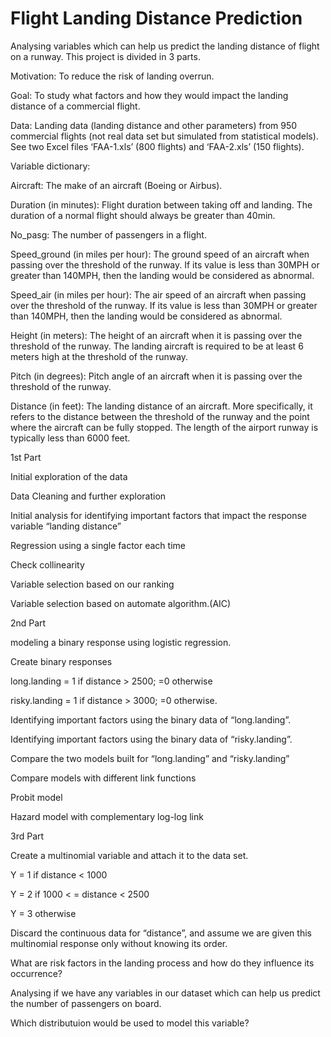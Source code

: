 # Flight Landing Distance Prediction 
 Analysing variables which can help us predict the landing distance of flight on a runway.
 This project is divided in 3 parts.
 
Motivation: To reduce the risk of landing overrun.

Goal: To study what factors and how they would impact the landing distance of a commercial flight.
 
 
Data: Landing data (landing distance and other parameters) from 950 commercial flights (not real data set but simulated from statistical models). See two Excel files ‘FAA-1.xls’ (800 flights) and ‘FAA-2.xls’ (150 flights).


Variable dictionary:

Aircraft: The make of an aircraft (Boeing or Airbus).

Duration (in minutes): Flight duration between taking off and landing. The duration of a normal flight should always be greater than 40min.

No_pasg: The number of passengers in a flight.

Speed_ground (in miles per hour): The ground speed of an aircraft when passing over the threshold of the runway. If its value is less than 30MPH or greater than 140MPH, then the landing would be considered as abnormal.

Speed_air (in miles per hour): The air speed of an aircraft when passing over the threshold of the runway. If its value is less than 30MPH or greater than 140MPH, then the landing would be considered as abnormal.

Height (in meters): The height of an aircraft when it is passing over the threshold of the runway. The landing aircraft is required to be at least 6 meters high at the threshold of the runway.

Pitch (in degrees): Pitch angle of an aircraft when it is passing over the threshold of the runway.
 
Distance (in feet): The landing distance of an aircraft. More specifically, it refers to the distance between the threshold of the runway and the point where the aircraft can be fully stopped. The length of the airport runway is typically less than 6000 feet.


1st Part

Initial exploration of the data

Data Cleaning and further exploration

Initial analysis for identifying important factors that impact the response variable “landing distance”

Regression using a single factor each time

Check collinearity

Variable selection based on our ranking

Variable selection based on automate algorithm.(AIC)


2nd Part

modeling a binary response using logistic regression.

Create binary responses

long.landing = 1 if distance > 2500; =0 otherwise 

risky.landing = 1 if distance > 3000; =0 otherwise.

Identifying important factors using the binary data of “long.landing”.

Identifying important factors using the binary data of “risky.landing”.

Compare the two models built for “long.landing” and “risky.landing”

Compare models with different link functions

Probit model

Hazard model with complementary log-log link



3rd Part

Create a multinomial variable and attach it to the data set.

Y = 1 if distance < 1000

Y = 2 if 1000 < = distance < 2500

Y = 3 otherwise

Discard the continuous data for “distance”, and assume we are given this multinomial response only without knowing its order.

What are risk factors in the landing process and how do they influence its occurrence?



Analysing if we have any variables in our dataset which can help us predict the number of passengers on board.

Which distributuion would be used to model this variable?
